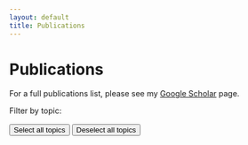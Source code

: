 ```yaml
---
layout: default
title: Publications
---
```


<h1>Publications</h1>

<p>For a full publications list, please see my <a href="https://scholar.google.com/citations?user=ZFPhxuAAAAAJ">Google Scholar</a> page.</p>

<!-- Topic Filters -->
<div id="topic-filters">
  <p>Filter by topic:</p>
</div>
<button id="select-all">Select all topics</button>
<button id="select-none">Deselect all topics</button>

<!-- Container for Publications -->
<div id="publications-container">
  <!-- Publications will be dynamically inserted here -->
</div>

<!-- JavaScript for Interactivity -->
<script>
  // Publications data from YAML (inserted by Jekyll)
  const publications = {{ site.data.publications | jsonify }};

  // Populate the topic filters
  const topics = new Set(publications.flatMap(pub => pub.topics));
  const topicFilters = document.getElementById('topic-filters');

  topics.forEach(topic => {
    const topicElement = document.createElement('div');
    topicElement.className = 'topic-filter selected';
    topicElement.textContent = topic;
    topicElement.dataset.topic = topic;

    topicElement.addEventListener('click', () => {
      topicElement.classList.toggle('selected');
      renderPublications();
    });

    topicFilters.appendChild(topicElement);
  });

  // Function to render publications
  function renderPublications() {
    selectedTopics = Array.from(document.querySelectorAll('.topic-filter.selected'))
      .map(el => el.dataset.topic);

    shownTopics = selectedTopics
    if (shownTopics.length == 0) {
        shownTopics = Array.from(document.querySelectorAll('.topic-filter'))
            .map(el => el.dataset.topic);
    }

    const container = document.getElementById('publications-container');
    container.innerHTML = ''; // Clear current content

    const filteredPublications = publications.filter(pub =>
      pub.topics.some(topic => shownTopics.includes(topic))
    );

    filteredPublications.sort((a, b) => new Date(b.date) - new Date(a.date));

    filteredPublications.forEach(pub => {
      const pubDiv = document.createElement('div');
      pubDiv.className = 'publication';

      const linksHTML = Object.entries(pub.links || {}).map(([key, url]) => {
        return `<a href="${url}" target="_blank" class="resource-link">${key}</a>`;
      }).join(' ');

      const topicsHTML = Object.entries(pub.topics || {}).map(([key, value]) => {
        var extra_class = selectedTopics.includes(value) ? "selected" : "";
        return `<span class="topic ${extra_class}">${value}</span>`;
      }).join(' ');

      pubDiv.innerHTML = `
        <div class="publication-left">
            <strong>${pub.date}</strong>
        </div>
        <div class="publication-right">
            <h3><a href="${pub.main_link || '#'}" target="_blank">${pub.title}</a></h3>
            <p>${pub.authors}</p>
            <p>${pub.venue}</p>
            <p>${pub.summary}</p>
            <div class="resource-topics">${topicsHTML}</div>
            <div class="resource-links">${linksHTML}</div>
        </div>
      `;

      container.appendChild(pubDiv);
    });
  }

  // Function to select all topics
  function selectAllTopics() {
    document.querySelectorAll('.topic-filter').forEach(el => el.classList.add('selected'));
  }
  function deselectAllTopics() {
    document.querySelectorAll('.topic-filter').forEach(el => el.classList.remove('selected'));
  }

  // Event listeners
  document.getElementById('select-all').addEventListener('click', () => {
    selectAllTopics();
    renderPublications();
  });
  document.getElementById('select-none').addEventListener('click', () => {
    deselectAllTopics();
    renderPublications();
  });

  // Initial render with all topics selected
  deselectAllTopics();
  renderPublications();

</script>

<style>
  .publication {
    margin: 1rem 0;
    padding: 1rem;
    border-bottom: 1px solid #ddd;
    display: flex;
    align-items: flex-start;
    gap: 1rem;
  }
  .publication:last-child {
    border-bottom: 0px;
  }

  .publication-left {
    display: flex;
    flex-direction: column;
    align-items: center;
    justify-content: flex-start;
    flex-shrink: 0;
    max-width: 150px;
  }

  .publication-right {
    display: flex;
    flex-direction: column;
    flex-grow: 1;
  }

  .publication-thumbnail {
    width: 150px;
    max-height: 150px;
    object-fit: cover;
    border-radius: 10px;
  }

  .publication p, h3 {
    margin: 0px;
  }

  .resource-links, .resource-topics {
    margin: 0px;
  }

  .resource-link, .topic {
    display: inline-block;
    margin: 0 0.2rem 0 0;
    padding: 0.2rem 0.5rem;
    color: white;
    border-radius: 10px;
    text-decoration: none;
    font-size: 0.8rem;
    font-family: sans-serif;
    font-weight: bold;
  }
  .resource-link {
    background-color: #817AE4;
  }
  .resource-link:hover {
    background-color: #6660C1;
    color: white;
  }
  .resource-link:active {
    color: white;
  }

  #topic-filters {
    display: flex;
    flex-wrap: wrap;
    gap: 0.5rem;
    margin-bottom: 1rem;
  }

  #topic-filters p {
    margin: 0rem;
  }

  .topic-filter, .topic {
    background-color: #6791EC;
    color: white;
  }
  .topic-filter {
    padding: 0.5rem 1rem;
    border-radius: 10px;
    font-size: 0.9rem;
    font-weight: bold;
    cursor: pointer;
  }

  .topic-filter.selected, .topic.selected {
    background-color: #1358EC;
  }
</style>
